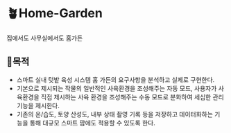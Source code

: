# 🪴Home-Garden
집에서도 사무실에서도 홈가든

## 🌱목적
* 스마트 실내 텃밭 육성 시스템 홈 가든의 요구사항을 분석하고 실제로 구현한다.
* 기본으로 제시되는 작물의 일반적인 사육환경을 조성해주는 자동 모드, 사용자가 사육환경을 직접 제시하는 사육 환경을 조성해주는 수동 모드로 분화하여 세심한 관리 기능을 제시한다. 
* 기존의 온/습도, 토양 산성도, 내부 상태 촬영 기록 등을 저장하고 데이터화하는 기능을 통해 대규모 스마트 팜에도 적용할 수 있도록 한다.
